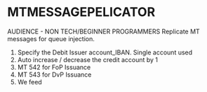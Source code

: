 # MTMESSAGEPELICATOR
AUDIENCE - NON TECH/BEGINNER PROGRAMMERS 
Replicate MT messages for queue injection.
1. Specify the Debit Issuer account_IBAN. Single account used
2. Auto increase / decrease the credit account by 1
3. MT 542 for FoP Issuance
4. MT 543 for DvP Issuance
5. We feed 

